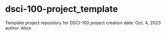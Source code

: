 # dsci-100-project_template
Template project repository for DSCI-100
project creation date: Oct. 4, 2023
author: Alice
